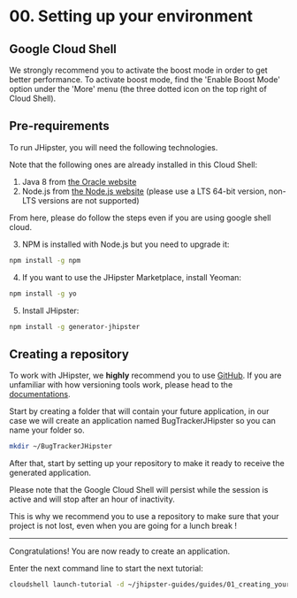 # 00. Setting up your environment

<walkthrough-tutorial-duration duration="5">
</walkthrough-tutorial-duration>

## Google Cloud Shell
We strongly recommend you to activate the boost mode in order to get better performance.
To activate boost mode, find the 'Enable Boost Mode' option under the 'More' menu (the three dotted icon on the top right of Cloud Shell).

## Pre-requirements

To run JHipster, you will need the following technologies.
  
Note that the following ones are already installed in this Cloud Shell:  
1. Java 8 from [the Oracle website](http://www.oracle.com/technetwork/java/javase/downloads/index.html)
2. Node.js from [the Node.js website](https://nodejs.org/) (please use a LTS 64-bit version, non-LTS versions are not supported)

From here, please do follow the steps even if you are using google shell cloud.


3. NPM is installed with Node.js but you need to upgrade it:

```bash
npm install -g npm
```

4. If you want to use the JHipster Marketplace, install Yeoman:

```bash
npm install -g yo
```

5. Install JHipster:

```bash
npm install -g generator-jhipster
```

## Creating a repository

To work with JHipster, we **highly** recommend you to use [GitHub](https://github.com/). If you are unfamiliar with how versioning tools work, please head to the [documentations](https://guides.github.com/).

Start by creating a folder that will contain your future application, in our case we will create an application named BugTrackerJHipster so you can name your folder so.

```bash
mkdir ~/BugTrackerJHipster
```
After that, start by setting up your repository to make it ready to receive the generated application.

Please note that the Google Cloud Shell will persist while the session is active and will stop after an hour of inactivity.

This is why we recommend you to use a repository to make sure that your project is not lost, even when you are going for a lunch break !

---

<walkthrough-conclusion-trophy></walkthrough-conclusion-trophy>

Congratulations! You are now ready to create an application.

Enter the next command line to start the next tutorial:

```bash
cloudshell launch-tutorial -d ~/jhipster-guides/guides/01_creating_your_application.md;
```
